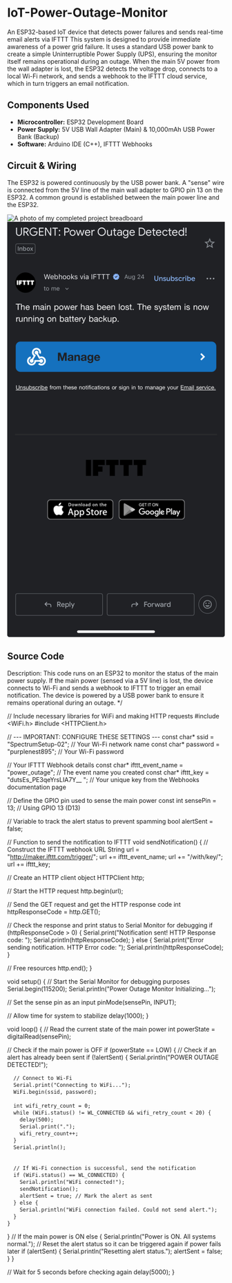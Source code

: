 # IoT-Power-Outage-Monitor
An ESP32-based IoT device that detects power failures and sends real-time email alerts via IFTTT
This system is designed to provide immediate awareness of a power grid failure. It uses a standard USB power bank to create a simple Uninterruptible Power Supply (UPS), ensuring the monitor itself remains operational during an outage. When the main 5V power from the wall adapter is lost, the ESP32 detects the voltage drop, connects to a local Wi-Fi network, and sends a webhook to the IFTTT cloud service, which in turn triggers an email notification.

## Components Used

* **Microcontroller:** ESP32 Development Board
* **Power Supply:** 5V USB Wall Adapter (Main) & 10,000mAh USB Power Bank (Backup)
* **Software:** Arduino IDE (C++), IFTTT Webhooks

## Circuit & Wiring
The ESP32 is powered continuously by the USB power bank. A "sense" wire is connected from the 5V line of the main wall adapter to GPIO pin 13 on the ESP32. A common ground is established between the main power line and the ESP32.

![A photo of my completed project breadboard](./IMG_4416.PNG)
![A photo of my completed project breadboard](./IMG_4419.jpg)

## Source Code




  Description:
  This code runs on an ESP32 to monitor the status of the main power supply.
  If the main power (sensed via a 5V line) is lost, the device connects to Wi-Fi
  and sends a webhook to IFTTT to trigger an email notification. The device
  is powered by a USB power bank to ensure it remains operational during an outage.
*/


// Include necessary libraries for WiFi and making HTTP requests
#include <WiFi.h>
#include <HTTPClient.h>


// --- IMPORTANT: CONFIGURE THESE SETTINGS ---
const char* ssid = "SpectrumSetup-02";         // Your Wi-Fi network name
const char* password = "purplenest895"; // Your Wi-Fi password


// Your IFTTT Webhook details
const char* ifttt_event_name = "power_outage"; // The event name you created
const char* ifttt_key = "dutsEs_PE3qeYrsLIA7Y__ ";      // Your unique key from the Webhooks documentation page


// Define the GPIO pin used to sense the main power
const int sensePin = 13; // Using GPIO 13 (D13)


// Variable to track the alert status to prevent spamming
bool alertSent = false;


// Function to send the notification to IFTTT
void sendNotification() {
  // Construct the IFTTT webhook URL
  String url = "http://maker.ifttt.com/trigger/";
  url += ifttt_event_name;
  url += "/with/key/";
  url += ifttt_key;


  // Create an HTTP client object
  HTTPClient http;


  // Start the HTTP request
  http.begin(url);
 
  // Send the GET request and get the HTTP response code
  int httpResponseCode = http.GET();


  // Check the response and print status to Serial Monitor for debugging
  if (httpResponseCode > 0) {
    Serial.print("Notification sent! HTTP Response code: ");
    Serial.println(httpResponseCode);
  } else {
    Serial.print("Error sending notification. HTTP Error code: ");
    Serial.println(httpResponseCode);
  }


  // Free resources
  http.end();
}


void setup() {
  // Start the Serial Monitor for debugging purposes
  Serial.begin(115200);
  Serial.println("Power Outage Monitor Initializing...");


  // Set the sense pin as an input
  pinMode(sensePin, INPUT);


  // Allow time for system to stabilize
  delay(1000);
}


void loop() {
  // Read the current state of the main power
  int powerState = digitalRead(sensePin);


  // Check if the main power is OFF
  if (powerState == LOW) {
    // Check if an alert has already been sent
    if (!alertSent) {
      Serial.println("POWER OUTAGE DETECTED!");
     
      // Connect to Wi-Fi
      Serial.print("Connecting to WiFi...");
      WiFi.begin(ssid, password);
     
      int wifi_retry_count = 0;
      while (WiFi.status() != WL_CONNECTED && wifi_retry_count < 20) {
        delay(500);
        Serial.print(".");
        wifi_retry_count++;
      }
      Serial.println();


      // If Wi-Fi connection is successful, send the notification
      if (WiFi.status() == WL_CONNECTED) {
        Serial.println("WiFi connected!");
        sendNotification();
        alertSent = true; // Mark the alert as sent
      } else {
        Serial.println("WiFi connection failed. Could not send alert.");
      }
    }
  }
  // If the main power is ON
  else {
    Serial.println("Power is ON. All systems normal.");
    // Reset the alert status so it can be triggered again if power fails later
    if (alertSent) {
      Serial.println("Resetting alert status.");
      alertSent = false;
    }
  }


  // Wait for 5 seconds before checking again
  delay(5000);
}





